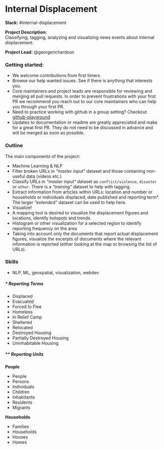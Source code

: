 # Internal Displacement

**Slack:** #internal-displacement

**Project Description:**  
Classifying, tagging, analyzing and visualizing news events about internal displacement.

**Project Lead:**
@georgerichardson

### Getting started:
* We welcome contributions from first timers
* Browse our help wanted issues. See if there is anything that interests you.
* Core maintainers and project leads are responsible for reviewing and merging all pull requests. In order to prevent frustrations with your first PR we recommend you reach out to our core maintainers who can help you through your first PR.
* Need to practice working with github in a group setting? Checkout [github-playground](https://github.com/Data4Democracy/github-playground)
* Updates to documentation or readme are greatly appreciated and make for a great first PR. They do not need to be discussed in advance and will be merged as soon as possible.

### Outline

The main components of the project:

* Machine Learning & NLP
 * Filter broken URLs in *"master input"* dataset and those containing non-useful data (videos etc.)
 * Classify URLs in *"master input"* dataset as `conflict/violence`, `disaster` or `other`. There is a *"training"* dataset to help with tagging.
 * Extract information from articles within URLs: location and number or households or individuals displaced, date published and reporting term*. The larger *"extended"* dataset can be used to help here.
* Visualize! 
 * A mapping tool is desired to visualize the displacement figures and locations, identify hotspots and trends.
 * Histogram or other visualization for a selected region to identify reporting frequency on the area
 * Taking into account only the documents that report actual displacement figures, visualize the excerpts of documents where the relevant information is reported (either looking at the map or browsing the list of URLs).


### Skills
* NLP, ML, geospatial, visualization, webdev

##### * Reporting Terms
* Displaced
* Evacuated
* Forced to Flee
* Homeless
* In Relief Camp
* Sheltered
* Relocated
* Destroyed Housing
* Partially Destroyed Housing
* Uninhabitable Housing

##### ** Reporting Units
**People**

* People
* Persons
* Individuals
* Children
* Inhabitants
* Residents
* Migrants

**Households**

* Families
* Households
* Houses
* Homes